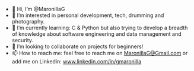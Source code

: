 - 👋 Hi, I’m @MaronillaG
- 👀 I’m interested in personal development, tech, drumming and photography.
- 🌱 I’m currently learning: C & Python but also trying to develop a breadth of knowledge about software engineering and data management and security.
- 💞️ I’m looking to collaborate on projects for beginners! 
- 📫 How to reach me: feel free to reach me on MaronillaG@Gmail.com or add me on Linkedin: www.linkedin.com/in/gmaronilla

<!---
MaronillaG/MaronillaG is a ✨ special ✨ repository because its `README.md` (this file) appears on your GitHub profile.
You can click the Preview link to take a look at your changes.
--->
